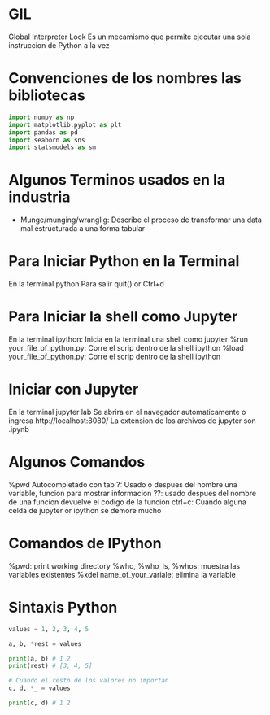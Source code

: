 # GIL

Global Interpreter Lock
Es un mecamismo que permite ejecutar una sola instruccion de Python a la vez

# Convenciones de los nombres las bibliotecas

```python
import numpy as np
import matplotlib.pyplot as plt
import pandas as pd
import seaborn as sns
import statsmodels as sm
```

# Algunos Terminos usados en la industria

- Munge/munging/wranglig: Describe el proceso de transformar una data mal estructurada a una forma tabular

# Para Iniciar Python en la Terminal

En la terminal
python
Para salir quit() or Ctrl+d

# Para Iniciar la shell como Jupyter

En la terminal
ipython: Inicia en la terminal una shell como jupyter
%run your_file_of_python.py: Corre el scrip dentro de la shell ipython
%load your_file_of_python.py: Corre el scrip dentro de la shell ipython

# Iniciar con Jupyter

En la terminal
jupyter lab
Se abrira en el navegador automaticamente o ingresa
http://localhost:8080/
La extension de los archivos de jupyter son
.ipynb

# Algunos Comandos

%pwd
Autocompletado con tab
?: Usado o despues del nombre una variable, funcion para mostrar informacion
??: usado despues del nombre de una funcion devuelve el codigo de la funcion
ctrl+c: Cuando alguna celda de jupyter or ipython se demore mucho

# Comandos de IPython

%pwd: print working directory
%who, %who_ls, %whos: muestra las variables existentes
%xdel name_of_your_variale: elimina la variable

# Sintaxis Python

```python
values = 1, 2, 3, 4, 5

a, b, *rest = values

print(a, b) # 1 2
print(rest) # [3, 4, 5]

# Cuando el resto de los valores no importan
c, d, *_ = values

print(c, d) # 1 2
```
